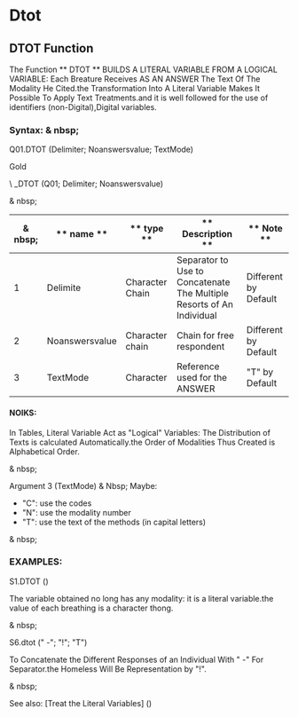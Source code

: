 # Dtot

## DTOT Function

The Function ** DTOT ** BUILDS A LITERAL VARIABLE FROM A LOGICAL VARIABLE: Each Breature Receives AS AN ANSWER The Text Of The Modality He Cited.the Transformation Into A Literal Variable Makes It Possible To Apply Text Treatments.and it is well followed for the use of identifiers (non-Digital),Digital variables.

### Syntax: & nbsp;

Q01.DTOT (Delimiter; Noanswersvalue; TextMode)

Gold

\ _DTOT (Q01; Delimiter; Noanswersvalue)

& nbsp;

| & nbsp; | ** name ** | ** type ** | ** Description ** | ** Note ** |
| --- | --- | --- | --- | --- |
| &#49; | Delimite | Character Chain | Separator to Use to Concatenate The Multiple Resorts of An Individual | Different by Default |
| &#50; | Noanswersvalue | Character chain | Chain for free respondent | Different by Default |
| &#51; | TextMode | Character | Reference used for the ANSWER | "T" by Default |

#### NOIKS:

In Tables, Literal Variable Act as "Logical" Variables: The Distribution of Texts is calculated Automatically.the Order of Modalities Thus Created is Alphabetical Order.

& nbsp;

Argument 3 (TextMode) & Nbsp; Maybe:

* "C": use the codes
* "N": use the modality number
* "T": use the text of the methods (in capital letters)

& nbsp;

### EXAMPLES:

S1.DTOT ()

The variable obtained no long has any modality: it is a literal variable.the value of each breathing is a character thong.

& nbsp;

S6.dtot (" -"; "\!"; "T")

To Concatenate the Different Responses of an Individual With " -" For Separator.the Homeless Will Be Representation by "\!".

& nbsp;

See also: [Treat the Literal Variables] (<Trellious Little Little.md>)